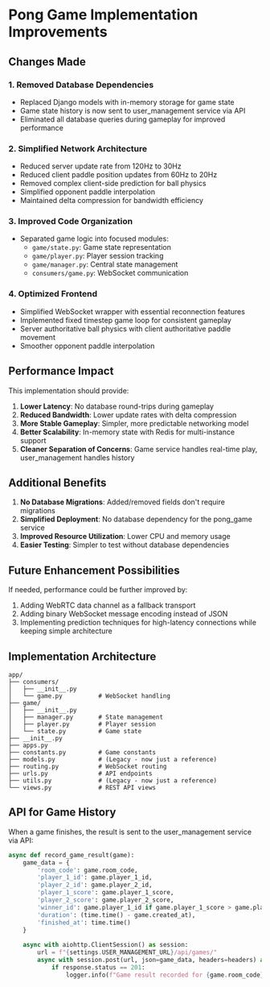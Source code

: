 # Pong Game Implementation Improvements

## Changes Made

### 1. Removed Database Dependencies
- Replaced Django models with in-memory storage for game state
- Game state history is now sent to user_management service via API
- Eliminated all database queries during gameplay for improved performance

### 2. Simplified Network Architecture
- Reduced server update rate from 120Hz to 30Hz
- Reduced client paddle position updates from 60Hz to 20Hz
- Removed complex client-side prediction for ball physics
- Simplified opponent paddle interpolation
- Maintained delta compression for bandwidth efficiency

### 3. Improved Code Organization
- Separated game logic into focused modules:
  - `game/state.py`: Game state representation
  - `game/player.py`: Player session tracking
  - `game/manager.py`: Central state management
  - `consumers/game.py`: WebSocket communication

### 4. Optimized Frontend
- Simplified WebSocket wrapper with essential reconnection features
- Implemented fixed timestep game loop for consistent gameplay
- Server authoritative ball physics with client authoritative paddle movement
- Smoother opponent paddle interpolation

## Performance Impact

This implementation should provide:

1. **Lower Latency**: No database round-trips during gameplay
2. **Reduced Bandwidth**: Lower update rates with delta compression
3. **More Stable Gameplay**: Simpler, more predictable networking model
4. **Better Scalability**: In-memory state with Redis for multi-instance support
5. **Cleaner Separation of Concerns**: Game service handles real-time play, user_management handles history

## Additional Benefits

1. **No Database Migrations**: Added/removed fields don't require migrations
2. **Simplified Deployment**: No database dependency for the pong_game service
3. **Improved Resource Utilization**: Lower CPU and memory usage
4. **Easier Testing**: Simpler to test without database dependencies

## Future Enhancement Possibilities

If needed, performance could be further improved by:

1. Adding WebRTC data channel as a fallback transport
2. Adding binary WebSocket message encoding instead of JSON
3. Implementing prediction techniques for high-latency connections while keeping simple architecture

## Implementation Architecture

```
app/
├── consumers/
│   ├── __init__.py
│   └── game.py          # WebSocket handling
├── game/
│   ├── __init__.py
│   ├── manager.py       # State management
│   ├── player.py        # Player session
│   └── state.py         # Game state
├── __init__.py
├── apps.py
├── constants.py         # Game constants
├── models.py            # (Legacy - now just a reference)
├── routing.py           # WebSocket routing
├── urls.py              # API endpoints
├── utils.py             # (Legacy - now just a reference)
└── views.py             # REST API views
```

## API for Game History

When a game finishes, the result is sent to the user_management service via API:

```python
async def record_game_result(game):
    game_data = {
        'room_code': game.room_code,
        'player_1_id': game.player_1_id,
        'player_2_id': game.player_2_id,
        'player_1_score': game.player_1_score,
        'player_2_score': game.player_2_score,
        'winner_id': game.player_1_id if game.player_1_score > game.player_2_score else game.player_2_id,
        'duration': (time.time() - game.created_at),
        'finished_at': time.time()
    }
    
    async with aiohttp.ClientSession() as session:
        url = f"{settings.USER_MANAGEMENT_URL}/api/games/"
        async with session.post(url, json=game_data, headers=headers) as response:
            if response.status == 201:
                logger.info(f"Game result recorded for {game.room_code}")
```
